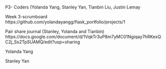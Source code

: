 <p>P3- Coders (Yolanda Yang, Stanley Yan, Tianbin Liu, Justin Lemay

<p>Week 3-scrumboard https://github.com/yolandayangg/flask_portfolio/projects/1 

</p>Pair share journal (Stanley, Yolanda and Tianbin) https://docs.google.com/document/d/1VqkTr3uP8m7yMC01Ngiqay7hRKexQC2j_Ss2TpSUAMQ/edit?usp=sharing 

</p> Yolanda Yang

</p> Stanley Yan
